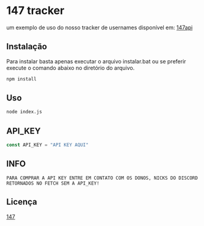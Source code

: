 # 147 tracker

um exemplo de uso do nosso tracker de usernames disponível em: [147api](https://147api.xyz/)

## Instalação

Para instalar basta apenas executar o arquivo instalar.bat ou se preferir execute o comando abaixo no diretório do arquivo.

```js
npm install
```

## Uso

```bash
node index.js
```
## API_KEY

```javascript
const API_KEY = "API KEY AQUI"
```

## INFO
```
PARA COMPRAR A API KEY ENTRE EM CONTATO COM OS DONOS, NICKS DO DISCORD RETORNADOS NO FETCH SEM A API_KEY!
```
## Licença
[147](https://youtube.com/bancalabs)
